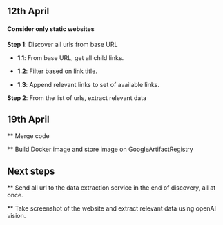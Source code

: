 ## 12th April

#### Consider only static websites

**Step 1**: Discover all urls from base URL 

  - **1.1**: From base URL, get all child links.

  - **1.2**: Filter based on link title. 

  - **1.3**: Append relevant links to set of available links.

**Step 2**: From the list of urls, extract relevant data


## 19th April

** Merge code

** Build Docker image and store image on GoogleArtifactRegistry

## Next steps 

** Send all url to the data extraction service in the end of discovery, all at once. 

** Take screenshot of the website and extract relevant data using openAI vision.
